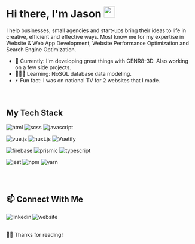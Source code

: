 # Hi there, I'm Jason <img src="https://raw.githubusercontent.com/iampavangandhi/iampavangandhi/master/gifs/Hi.gif" width="30px">


I help businesses, small agencies and start-ups bring their ideas to life in creative, efficient and effective ways. Most know me for my expertise in Website & Web App Development, Website Performance Optimization and Search Engine Optimization.<br>

- 🔭 Currently: I'm developing great things with GENR8-3D. Also working on a few side projects.
- 👨🏾‍💻 Learning: NoSQL database data modeling.
- ⚡ Fun fact: I was on national TV for 2 websites that I made.

<br>

## My Tech Stack
<img alt="html" src="https://img.shields.io/badge/HTML5-E34F26?style=for-the-badge&logo=html5&logoColor=white" /> <img alt="scss" src="https://img.shields.io/badge/SCSS-CC6699?style=for-the-badge&logo=sass&logoColor=white" /> <img alt="javascript" src="https://img.shields.io/badge/JavaScript-F7DF1E?style=for-the-badge&logo=javascript&logoColor=000" /> 

<img alt="vue.js" src="https://img.shields.io/badge/Vue.js-35495E?style=for-the-badge&logo=vue.js&logoColor=4FC08D" /> <img alt="nuxt.js" src="https://img.shields.io/badge/nuxt.js-35495e?style=for-the-badge&logo=nuxtdotjs&logoColor=41b883" /> <img alt="Vuetify" src="https://img.shields.io/badge/Vuefify-1867c0?style=for-the-badge&logo=vuetify&logoColor=fff" /> 

 <img alt="firebase" src="https://img.shields.io/badge/firebase-black?style=for-the-badge&logo=firebase&logoColor=ffca28" /> <img alt="prismic" src="https://img.shields.io/badge/prismic-black?style=for-the-badge&logo=prismic&logoColor=pink" /> 
<img alt="typescript" src="https://img.shields.io/badge/Typescript-1867c0?style=for-the-badge&logo=typescript&logoColor=fff" />

<img alt="jest" src="https://img.shields.io/badge/jest-df162b?style=for-the-badge&logo=jest&logoColor=white" /> <img alt="npm" src="https://img.shields.io/badge/NPM-CC3534?style=for-the-badge&logo=npm&logoColor=white" /> <img alt="yarn" src="https://img.shields.io/badge/Yarn-1867c0?style=for-the-badge&logo=yarn&logoColor=white" />



<br>
<br>

## 📫 Connect With Me 
[<img align="left" alt="linkedin" src="https://img.shields.io/badge/linkedin-%230077B5.svg?&style=for-the-badge&logo=linkedin&logoColor=white" />](https://www.linkedin.com/in/devjasonclarke/) 
[<img align="left" alt="website" src="https://img.shields.io/badge/DevJasonClarke.com-%230077B5.svg?style=for-the-badge" />](https://www.devjasonclarke.com/)

<br>
<br>
 
🙏🏾 Thanks for reading!
